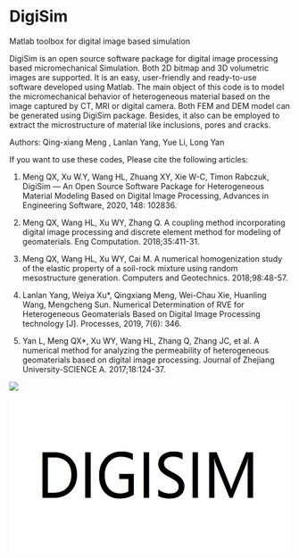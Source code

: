 ﻿# DigiSim
Matlab toolbox for digital image based simulation 

DigiSim is an open source software package for digital image processing based micromechanical Simulation. Both 2D bitmap and 3D volumetric images are supported. It is an easy, user-friendly and ready-to-use software developed using Matlab. The main object of this code is to model the micromechanical behavior of heterogeneous material based on the image captured by CT, MRI or digital camera. Both FEM and DEM model can be generated using DigiSim package. Besides, it also can be employed to extract the microstructure of material like inclusions, pores and cracks. 

Authors: Qing-xiang Meng , Lanlan Yang, Yue Li,  Long Yan

If you want to use these codes, Please cite the following articles:

1. Meng QX, Xu W.Y, Wang HL, Zhuang XY, Xie W-C, Timon Rabczuk, DigiSim — An Open Source Software Package for Heterogeneous Material Modeling Based on Digital Image Processing, Advances in Engineering Software, 2020, 148: 102836.

2. Meng QX, Wang HL, Xu WY, Zhang Q. A coupling method incorporating digital image processing and discrete element method for modeling of geomaterials. Eng Computation. 2018;35:411-31.

3. Meng QX, Wang HL, Xu WY, Cai M. A numerical homogenization study of the elastic property of a soil-rock mixture using random mesostructure generation. Computers and Geotechnics. 2018;98:48-57.

4. Lanlan Yang, Weiya Xu*, Qingxiang Meng, Wei-Chau Xie, Huanling Wang, Mengcheng Sun. Numerical Determination of RVE for Heterogeneous Geomaterials Based on Digital Image Processing technology [J]. Processes, 2019, 7(6): 346.

5. Yan L, Meng QX*, Xu WY, Wang HL, Zhang Q, Zhang JC, et al. A numerical method for analyzing the permeability of heterogeneous geomaterials based on digital image processing. Journal of Zhejiang University-SCIENCE A. 2017;18:124-37.


<!-- <a href="11"> <img src="https://github.com/taichi-dev/public_files/raw/master/taichi/fractal_code.png" height="270px"></a> -->
<a href="11"> <img src="https://github.com/future-water/future-water.github.io/blob/main/images/state_estimation.png" height="270px"></a>

<a href="11"> <img src="https://github.com/GeoGroup/DigiSim/blob/master/DigiSim.jpg" height="270px"></a>
